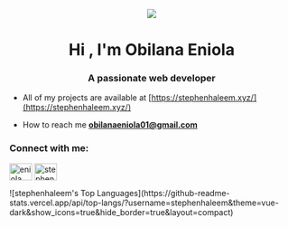 <p align="center">
<img src =https://media2.giphy.com/media/l49JXTYPlm0ABKYzS/giphy.gif?cid=6c09b952rd46w4nc94nxthg5ze3058hc1ezb9mvdmfgpl2kx&ep=v1_internal_gif_by_id&rid=giphy.gif&ct=g>
</p>
<h1 align="center">Hi , I'm Obilana Eniola</h1>
<h3 align="center">A passionate web developer</h3>

- All of my projects are available at [https://stephenhaleem.xyz/](https://stephenhaleem.xyz/)

- How to reach me **obilanaeniola01@gmail.com**
<h3 align="left">Connect with me:</h3>
<p align="left">
<a href="https://linkedin.com/in/eniola obilana" target="blank"><img align="center" src="https://raw.githubusercontent.com/rahuldkjain/github-profile-readme-generator/master/src/images/icons/Social/linked-in-alt.svg" alt="eniola obilana" height="30" width="40" /></a>
<a href="https://instagram.com/stephenhaleem" target="blank"><img align="center" src="https://raw.githubusercontent.com/rahuldkjain/github-profile-readme-generator/master/src/images/icons/Social/instagram.svg" alt="stephenhaleem" height="30" width="40" /></a>
</p>
![stephenhaleem's Top Languages](https://github-readme-stats.vercel.app/api/top-langs/?username=stephenhaleem&theme=vue-dark&show_icons=true&hide_border=true&layout=compact)


